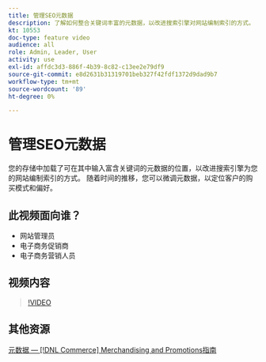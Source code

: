 ```yaml
---
title: 管理SEO元数据
description: 了解如何整合关键词丰富的元数据，以改进搜索引擎对网站编制索引的方式。
kt: 10553
doc-type: feature video
audience: all
role: Admin, Leader, User
activity: use
exl-id: affdc3d3-886f-4b39-8c82-c13ee2e79df9
source-git-commit: e8d2631b31319701beb327f42fdf1372d9dad9b7
workflow-type: tm+mt
source-wordcount: '89'
ht-degree: 0%

---
```


# 管理SEO元数据

您的存储中加载了可在其中输入富含关键词的元数据的位置，以改进搜索引擎为您的网站编制索引的方式。 随着时间的推移，您可以微调元数据，以定位客户的购买模式和偏好。

## 此视频面向谁？

- 网站管理员
- 电子商务促销商
- 电子商务营销人员

## 视频内容

>[!VIDEO](https://video.tv.adobe.com/v/343750?quality=12&learn=on)

## 其他资源

[元数据 —  [!DNL Commerce] Merchandising and Promotions指南](https://experienceleague.adobe.com/docs/commerce-admin/marketing/seo/meta-data.html)
